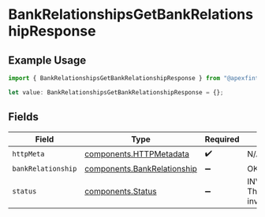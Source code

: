 # BankRelationshipsGetBankRelationshipResponse

## Example Usage

```typescript
import { BankRelationshipsGetBankRelationshipResponse } from "@apexfintechsolutions/ascend-sdk/models/operations";

let value: BankRelationshipsGetBankRelationshipResponse = {};
```

## Fields

| Field                                                                      | Type                                                                       | Required                                                                   | Description                                                                |
| -------------------------------------------------------------------------- | -------------------------------------------------------------------------- | -------------------------------------------------------------------------- | -------------------------------------------------------------------------- |
| `httpMeta`                                                                 | [components.HTTPMetadata](../../models/components/httpmetadata.md)         | :heavy_check_mark:                                                         | N/A                                                                        |
| `bankRelationship`                                                         | [components.BankRelationship](../../models/components/bankrelationship.md) | :heavy_minus_sign:                                                         | OK                                                                         |
| `status`                                                                   | [components.Status](../../models/components/status.md)                     | :heavy_minus_sign:                                                         | INVALID_ARGUMENT: The request has an invalid argument.                     |